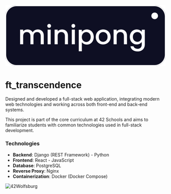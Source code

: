 ![Minipong banner](https://github.com/erwkuvi/ft_transcendence/blob/main/minipong_banner.png)

# ft_transcendence

Designed and developed a full-stack web application, integrating modern web technologies and working across both front-end and back-end systems.

This project is part of the core curriculum at 42 Schools and aims to familiarize students with common technologies used in full-stack development.

### Technologies

- **Backend**: Django (REST Framework) - Python
- **Frontend**: React - JavaScript
- **Database**: PostgreSQL
- **Reverse Proxy**: Nginx
- **Containerization**: Docker (Docker Compose)

![42Wolfsburg](https://42wolfsburg.de/wp-content/uploads/2023/07/Warstwa_1-1.svg)
